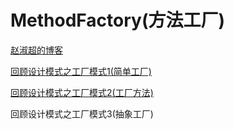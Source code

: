 # MethodFactory(方法工厂)


[赵淑超的博客](http://ifarseer.github.io/)

[回顾设计模式之工厂模式1(简单工厂)](http://ifarseer.github.io/2016/04/14/%E5%9B%9E%E9%A1%BE%E8%AE%BE%E8%AE%A1%E6%A8%A1%E5%BC%8F%E4%B9%8B%E5%B7%A5%E5%8E%82%E6%A8%A1%E5%BC%8F1(%E7%AE%80%E5%8D%95%E5%B7%A5%E5%8E%82)/)

[回顾设计模式之工厂模式2(工厂方法)](http://ifarseer.github.io/2016/04/17/%E5%9B%9E%E9%A1%BE%E8%AE%BE%E8%AE%A1%E6%A8%A1%E5%BC%8F%E4%B9%8B%E5%B7%A5%E5%8E%82%E6%A8%A1%E5%BC%8F2(%E5%B7%A5%E5%8E%82%E6%96%B9%E6%B3%95)/)

回顾设计模式之工厂模式3(抽象工厂)